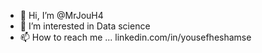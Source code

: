 - 👋 Hi, I’m @MrJouH4
- 👀 I’m interested in Data science
- 📫 How to reach me ... linkedin.com/in/yousefheshamse

<!---
MrJouH4/MrJouH4 is a ✨ special ✨ repository because its `README.md` (this file) appears on your GitHub profile.
You can click the Preview link to take a look at your changes.
--->
